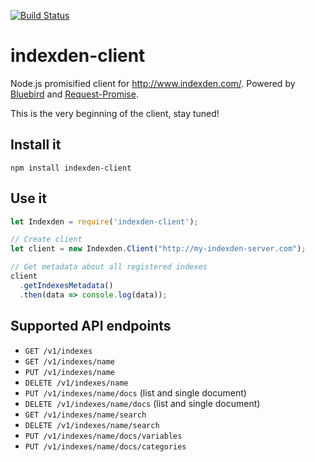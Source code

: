 [![Build Status](https://travis-ci.org/Sn0wFox/indexden-client.svg?branch=master)](https://travis-ci.org/Sn0wFox/indexden-client)

# indexden-client
Node.js promisified client for http://www.indexden.com/.
Powered by [Bluebird](https://github.com/petkaantonov/bluebird)
and [Request-Promise](https://github.com/request/request-promise).

This is the very beginning of the client, stay tuned!

## Install it
`npm install indexden-client`

## Use it
```js
let Indexden = require('indexden-client');

// Create client
let client = new Indexden.Client("http://my-indexden-server.com");

// Get metadata about all registered indexes
client
  .getIndexesMetadata()
  .then(data => console.log(data));
```

## Supported API endpoints

* `GET /v1/indexes`
* `GET /v1/indexes/name`
* `PUT /v1/indexes/name`
* `DELETE /v1/indexes/name`
* `PUT /v1/indexes/name/docs` (list and single document)
* `DELETE /v1/indexes/name/docs` (list and single document)
* `GET /v1/indexes/name/search`
* `DELETE /v1/indexes/name/search`
* `PUT /v1/indexes/name/docs/variables`
* `PUT /v1/indexes/name/docs/categories`